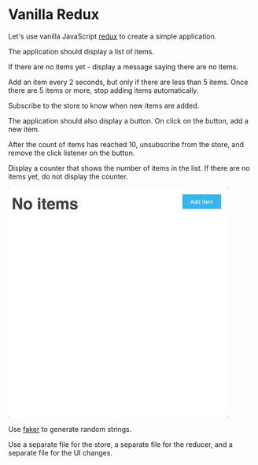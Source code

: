 # Vanilla Redux

Let's use vanilla JavaScript [redux](https://www.npmjs.com/package/redux) to create a simple application.

The application should display a list of items.

If there are no items yet - display a message saying there are no items.

Add an item every 2 seconds, but only if there are less than 5 items.
Once there are 5 items or more, stop adding items automatically.

Subscribe to the store to know when new items are added.

The application should also display a button. On click on the button, add a new item.

After the count of items has reached 10, unsubscribe from the store, and remove the click listener on the button.

Display a counter that shows the number of items in the list. If there are no items yet, do not display the counter.

![example](example.gif)

Use [faker](https://www.npmjs.com/package/faker) to generate random strings.

Use a separate file for the store, a separate file for the reducer, and a separate file for the UI changes.
